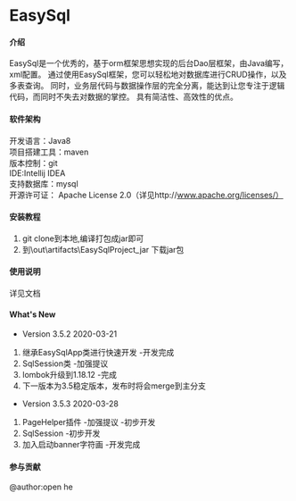 # EasySql

#### 介绍 
EasySql是一个优秀的，基于orm框架思想实现的后台Dao层框架，由Java编写，xml配置。
通过使用EasySql框架，您可以轻松地对数据库进行CRUD操作，以及多表查询。
同时，业务层代码与数据操作层的完全分离，能达到让您专注于逻辑代码，而同时不失去对数据的掌控。
具有简洁性、高效性的优点。




#### 软件架构
开发语言：Java8  
项目搭建工具：maven  
版本控制：git  
IDE:Intellij IDEA  
支持数据库：mysql  
开源许可证： Apache License 2.0（详见http://www.apache.org/licenses/）

#### 安装教程

1. git clone到本地,编译打包成jar即可
2. 到\out\artifacts\EasySqlProject_jar 下载jar包

#### 使用说明
详见文档

#### What's New
* Version 3.5.2 2020-03-21
1. 继承EasySqlApp类进行快速开发 -开发完成
2. SqlSession类 -加强提议
3. lombok升级到1.18.12 -完成
4. 下一版本为3.5稳定版本，发布时将会merge到主分支
* Version 3.5.3 2020-03-28
1. PageHelper插件 -加强提议 -初步开发
2. SqlSession -初步开发
3. 加入启动banner字符画 -开发完成



#### 参与贡献
@author:open he

